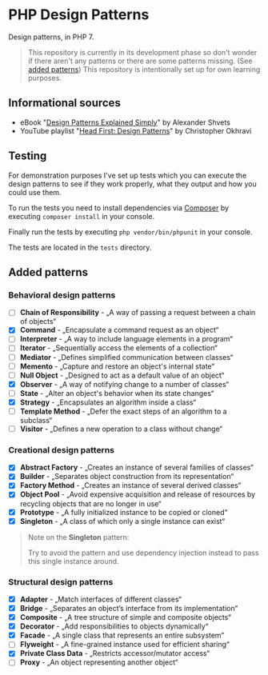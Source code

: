 # PHP Design Patterns

Design patterns, in PHP 7.

> This repository is currently in its development phase so don't wonder if there aren't any patterns or there are some patterns missing.
> (See [added patterns](#added-patterns)) This repository is intentionally set up for own learning purposes.

## Informational sources

* eBook "[Design Patterns Explained Simply](https://sourcemaking.com/design-patterns-ebook)" by Alexander Shvets
* YouTube playlist "[Head First: Design Patterns](https://www.youtube.com/playlist?list=PLrhzvIcii6GNjpARdnO4ueTUAVR9eMBpc)" by Christopher Okhravi

## Testing

For demonstration purposes I've set up tests which you can execute the design patterns
to see if they work properly, what they output and how you could use them.

To run the tests you need to install dependencies via [Composer](https://getcomposer.org)
by executing `composer install` in your console.

Finally run the tests by executing `php vendor/bin/phpunit` in your console.

The tests are located in the `tests` directory.

## Added patterns

### Behavioral design patterns

* [ ] **Chain of Responsibility** - „A way of passing a request between a chain of objects“
* [x] **Command** - „Encapsulate a command request as an object“
* [ ] **Interpreter** - „A way to include language elements in a program“
* [ ] **Iterator** - „Sequentially access the elements of a collection“
* [ ] **Mediator** - „Defines simplified communication between classes“
* [ ] **Memento** - „Capture and restore an object's internal state“
* [ ] **Null Object** - „Designed to act as a default value of an object“
* [x] **Observer** - „A way of notifying change to a number of classes“
* [ ] **State** - „Alter an object's behavior when its state changes“
* [x] **Strategy** - „Encapsulates an algorithm inside a class“
* [ ] **Template Method** - „Defer the exact steps of an algorithm to a subclass“
* [ ] **Visitor** - „Defines a new operation to a class without change“

### Creational design patterns

* [x] **Abstract Factory** - „Creates an instance of several families of classes“
* [x] **Builder** - „Separates object construction from its representation“
* [x] **Factory Method** - „Creates an instance of several derived classes“
* [x] **Object Pool** - „Avoid expensive acquisition and release of resources by recycling objects that are no longer in use“
* [x] **Prototype** - „A fully initialized instance to be copied or cloned“
* [x] **Singleton** - „A class of which only a single instance can exist“

> Note on the **Singleton** pattern:
>
> Try to avoid the pattern and use dependency injection instead to pass this single instance around.

### Structural design patterns

* [x] **Adapter** - „Match interfaces of different classes“
* [x] **Bridge** - „Separates an object’s interface from its implementation“
* [x] **Composite** - „A tree structure of simple and composite objects“
* [x] **Decorator** - „Add responsibilities to objects dynamically“
* [x] **Facade** - „A single class that represents an entire subsystem“
* [ ] **Flyweight** - „A fine-grained instance used for efficient sharing“
* [x] **Private Class Data** - „Restricts accessor/mutator access“
* [ ] **Proxy** - „An object representing another object“
